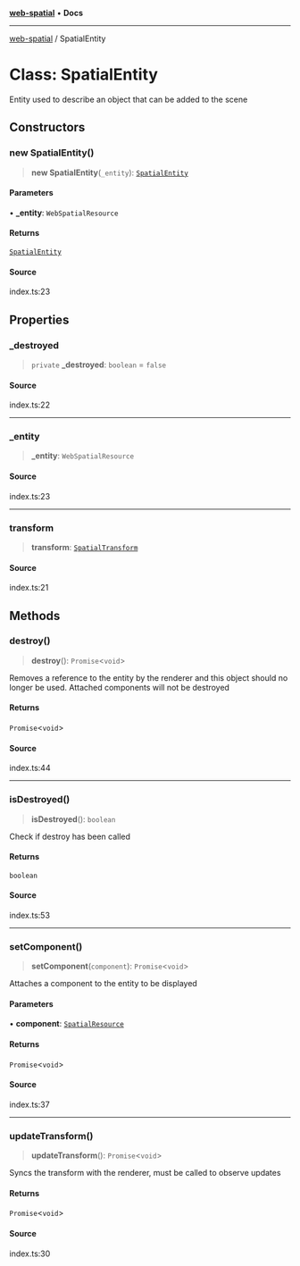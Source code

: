 [**web-spatial**](../README.md) • **Docs**

***

[web-spatial](../globals.md) / SpatialEntity

# Class: SpatialEntity

Entity used to describe an object that can be added to the scene

## Constructors

### new SpatialEntity()

> **new SpatialEntity**(`_entity`): [`SpatialEntity`](SpatialEntity.md)

#### Parameters

• **\_entity**: `WebSpatialResource`

#### Returns

[`SpatialEntity`](SpatialEntity.md)

#### Source

index.ts:23

## Properties

### \_destroyed

> `private` **\_destroyed**: `boolean` = `false`

#### Source

index.ts:22

***

### \_entity

> **\_entity**: `WebSpatialResource`

#### Source

index.ts:23

***

### transform

> **transform**: [`SpatialTransform`](SpatialTransform.md)

#### Source

index.ts:21

## Methods

### destroy()

> **destroy**(): `Promise`\<`void`\>

Removes a reference to the entity by the renderer and this object should no longer be used. Attached components will not be destroyed

#### Returns

`Promise`\<`void`\>

#### Source

index.ts:44

***

### isDestroyed()

> **isDestroyed**(): `boolean`

Check if destroy has been called

#### Returns

`boolean`

#### Source

index.ts:53

***

### setComponent()

> **setComponent**(`component`): `Promise`\<`void`\>

Attaches a component to the entity to be displayed

#### Parameters

• **component**: [`SpatialResource`](SpatialResource.md)

#### Returns

`Promise`\<`void`\>

#### Source

index.ts:37

***

### updateTransform()

> **updateTransform**(): `Promise`\<`void`\>

Syncs the transform with the renderer, must be called to observe updates

#### Returns

`Promise`\<`void`\>

#### Source

index.ts:30
